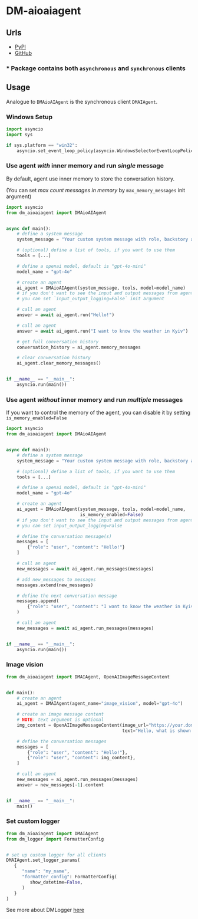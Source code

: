 # DM-aioaiagent

## Urls

* [PyPI](https://pypi.org/project/dm-aioaiagent)
* [GitHub](https://github.com/MykhLibs/dm-aioaiagent)

### * Package contains both `asynchronous` and `synchronous` clients

## Usage

Analogue to `DMAioAIAgent` is the synchronous client `DMAIAgent`.

### Windows Setup

```python
import asyncio
import sys

if sys.platform == "win32":
    asyncio.set_event_loop_policy(asyncio.WindowsSelectorEventLoopPolicy())
```

### Use agent *with* inner memory and run *single* message

By default, agent use inner memory to store the conversation history.

(You can set *max count messages in memory* by `max_memory_messages` init argument)

```python
import asyncio
from dm_aioaiagent import DMAioAIAgent


async def main():
    # define a system message
    system_message = "Your custom system message with role, backstory and goal"

    # (optional) define a list of tools, if you want to use them
    tools = [...]

    # define a openai model, default is "gpt-4o-mini"
    model_name = "gpt-4o"

    # create an agent
    ai_agent = DMAioAIAgent(system_message, tools, model=model_name)
    # if you don't want to see the input and output messages from agent
    # you can set `input_output_logging=False` init argument

    # call an agent
    answer = await ai_agent.run("Hello!")

    # call an agent
    answer = await ai_agent.run("I want to know the weather in Kyiv")

    # get full conversation history
    conversation_history = ai_agent.memory_messages

    # clear conversation history
    ai_agent.clear_memory_messages()


if __name__ == "__main__":
    asyncio.run(main())
```

### Use agent *without* inner memory and run *multiple* messages

If you want to control the memory of the agent, you can disable it by setting `is_memory_enabled=False`

```python
import asyncio
from dm_aioaiagent import DMAioAIAgent


async def main():
    # define a system message
    system_message = "Your custom system message with role, backstory and goal"

    # (optional) define a list of tools, if you want to use them
    tools = [...]

    # define a openai model, default is "gpt-4o-mini"
    model_name = "gpt-4o"

    # create an agent
    ai_agent = DMAioAIAgent(system_message, tools, model=model_name,
                            is_memory_enabled=False)
    # if you don't want to see the input and output messages from agent
    # you can set input_output_logging=False

    # define the conversation message(s)
    messages = [
        {"role": "user", "content": "Hello!"}
    ]

    # call an agent
    new_messages = await ai_agent.run_messages(messages)

    # add new_messages to messages
    messages.extend(new_messages)

    # define the next conversation message
    messages.append(
        {"role": "user", "content": "I want to know the weather in Kyiv"}
    )

    # call an agent
    new_messages = await ai_agent.run_messages(messages)


if __name__ == "__main__":
    asyncio.run(main())
```

### Image vision

```python
from dm_aioaiagent import DMAIAgent, OpenAIImageMessageContent


def main():
    # create an agent
    ai_agent = DMAIAgent(agent_name="image_vision", model="gpt-4o")

    # create an image message content
    # NOTE: text argument is optional
    img_content = OpenAIImageMessageContent(image_url="https://your.domain/image",
                                            text="Hello, what is shown in the photo?")

    # define the conversation messages
    messages = [
        {"role": "user", "content": "Hello!"},
        {"role": "user", "content": img_content},
    ]

    # call an agent
    new_messages = ai_agent.run_messages(messages)
    answer = new_messages[-1].content


if __name__ == "__main__":
    main()
```

### Set custom logger

```python
from dm_aioaiagent import DMAIAgent
from dm_logger import FormatterConfig


# set up custom logger for all clients
DMAIAgent.set_logger_params(
   {
      "name": "my_name",
      "formatter_config": FormatterConfig(
         show_datetime=False,
      )
   }
)
```

See more about DMLogger [here](https://github.com/MykhLibs/dm-logger)

